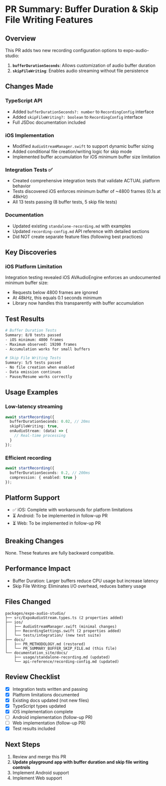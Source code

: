 # PR Summary: Buffer Duration & Skip File Writing Features

## Overview

This PR adds two new recording configuration options to expo-audio-studio:

1. **`bufferDurationSeconds`**: Allows customization of audio buffer duration
2. **`skipFileWriting`**: Enables audio streaming without file persistence

## Changes Made

### TypeScript API
- Added `bufferDurationSeconds?: number` to `RecordingConfig` interface
- Added `skipFileWriting?: boolean` to `RecordingConfig` interface
- Full JSDoc documentation included

### iOS Implementation
- Modified `AudioStreamManager.swift` to support dynamic buffer sizing
- Added conditional file creation/writing logic for skip mode
- Implemented buffer accumulation for iOS minimum buffer size limitation

### Integration Tests ✅
- Created comprehensive integration tests that validate ACTUAL platform behavior
- Tests discovered iOS enforces minimum buffer of ~4800 frames (0.1s at 48kHz)
- All 13 tests passing (8 buffer tests, 5 skip file tests)

### Documentation
- Updated existing `standalone-recording.md` with examples
- Updated `recording-config.md` API reference with detailed sections
- Did NOT create separate feature files (following best practices)

## Key Discoveries

### iOS Platform Limitation
Integration testing revealed iOS AVAudioEngine enforces an undocumented minimum buffer size:
- Requests below 4800 frames are ignored
- At 48kHz, this equals 0.1 seconds minimum
- Library now handles this transparently with buffer accumulation

## Test Results

```bash
# Buffer Duration Tests
Summary: 8/8 tests passed
- iOS minimum: 4800 frames
- Maximum observed: 19200 frames
- Accumulation works for small buffers

# Skip File Writing Tests  
Summary: 5/5 tests passed
- No file creation when enabled
- Data emission continues
- Pause/Resume works correctly
```

## Usage Examples

### Low-latency streaming
```typescript
await startRecording({
  bufferDurationSeconds: 0.02, // 20ms
  skipFileWriting: true,
  onAudioStream: (data) => {
    // Real-time processing
  }
});
```

### Efficient recording
```typescript
await startRecording({
  bufferDurationSeconds: 0.2, // 200ms
  compression: { enabled: true }
});
```

## Platform Support

- ✅ iOS: Complete with workarounds for platform limitations
- ⏳ Android: To be implemented in follow-up PR
- ⏳ Web: To be implemented in follow-up PR

## Breaking Changes

None. These features are fully backward compatible.

## Performance Impact

- Buffer Duration: Larger buffers reduce CPU usage but increase latency
- Skip File Writing: Eliminates I/O overhead, reduces battery usage

## Files Changed

```
packages/expo-audio-studio/
├── src/ExpoAudioStream.types.ts (2 properties added)
├── ios/
│   ├── AudioStreamManager.swift (minimal changes)
│   ├── RecordingSettings.swift (2 properties added)
│   └── tests/integration/ (new test suite)
├── docs/
│   ├── PR_METHODOLOGY.md (restored)
│   └── PR_SUMMARY_BUFFER_SKIP_FILE.md (this file)
└── documentation_site/docs/
    ├── usage/standalone-recording.md (updated)
    └── api-reference/recording-config.md (updated)
```

## Review Checklist

- [x] Integration tests written and passing
- [x] Platform limitations documented
- [x] Existing docs updated (not new files)
- [x] TypeScript types updated
- [x] iOS implementation complete
- [ ] Android implementation (follow-up PR)
- [ ] Web implementation (follow-up PR)
- [x] Test results included

## Next Steps

1. Review and merge this PR
2. **Update playground app with buffer duration and skip file writing controls**
3. Implement Android support
4. Implement Web support 